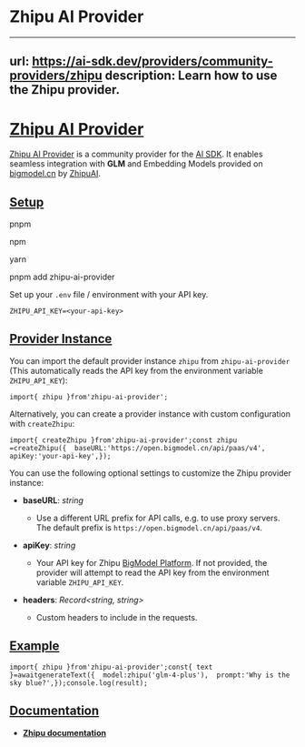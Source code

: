 # Zhipu AI Provider


---
url: https://ai-sdk.dev/providers/community-providers/zhipu
description: Learn how to use the Zhipu provider.
---


# [Zhipu AI Provider](#zhipu-ai-provider)


[Zhipu AI Provider](https://github.com/Xiang-CH/zhipu-ai-provider) is a community provider for the [AI SDK](/). It enables seamless integration with **GLM** and Embedding Models provided on [bigmodel.cn](https://bigmodel.cn/) by [ZhipuAI](https://www.zhipuai.cn/).


## [Setup](#setup)


pnpm

npm

yarn

pnpm add zhipu-ai-provider

Set up your `.env` file / environment with your API key.

```
ZHIPU_API_KEY=<your-api-key>
```


## [Provider Instance](#provider-instance)


You can import the default provider instance `zhipu` from `zhipu-ai-provider` (This automatically reads the API key from the environment variable `ZHIPU_API_KEY`):

```
import{ zhipu }from'zhipu-ai-provider';
```

Alternatively, you can create a provider instance with custom configuration with `createZhipu`:

```
import{ createZhipu }from'zhipu-ai-provider';const zhipu =createZhipu({  baseURL:'https://open.bigmodel.cn/api/paas/v4',  apiKey:'your-api-key',});
```

You can use the following optional settings to customize the Zhipu provider instance:

-   **baseURL**: *string*

    -   Use a different URL prefix for API calls, e.g. to use proxy servers. The default prefix is `https://open.bigmodel.cn/api/paas/v4`.
-   **apiKey**: *string*

    -   Your API key for Zhipu [BigModel Platform](https://bigmodel.cn/). If not provided, the provider will attempt to read the API key from the environment variable `ZHIPU_API_KEY`.
-   **headers**: *Record<string, string>*

    -   Custom headers to include in the requests.


## [Example](#example)


```
import{ zhipu }from'zhipu-ai-provider';const{ text }=awaitgenerateText({  model:zhipu('glm-4-plus'),  prompt:'Why is the sky blue?',});console.log(result);
```


## [Documentation](#documentation)


-   **[Zhipu documentation](https://bigmodel.cn/dev/welcome)**
